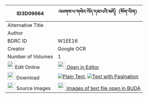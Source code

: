 |ID3D09664|འཕགས་པ་གསེར་འོད་དམ་པའི་མདོ།（སོག་ཡིག） 
| --- | --- 
|Alternative Title |
|Author | 
|BDRC ID | W1EE16
|Creator | Google OCR
|Number of Volumes| 1
|<img width="25" src="https://img.icons8.com/color/25/000000/edit-property.png">Edit Online| [<img width="25" src="https://avatars.githubusercontent.com/u/45091458?s=200&v=4"> Open in Editor](http://editor.openpecha.org/ID3D09664)
|<img width="25" src="https://img.icons8.com/fluent/48/000000/download-2.png"/>  Download | [![](https://img.icons8.com/color/20/000000/txt.png)Plain Text](https://github.com/Openpecha/ID3D09664/releases/download/v1/pakpa_sero_dampa_i_do_sokyik_plain_ID3D09664.zip), [![](https://img.icons8.com/color/20/000000/txt.png)Text with Pagination](https://github.com/Openpecha/ID3D09664/releases/download/v1/pakpa_sero_dampa_i_do_sokyik_pages_ID3D09664.zip)
|<img width="25" src="https://img.icons8.com/plasticine/100/000000/pictures-folder.png"/>  Source Images | [<img width="25" src="https://library.bdrc.io/icons/BUDA-small.svg"> Images of text file open in BUDA](https://library.bdrc.io/show/bdr:W1EE16)